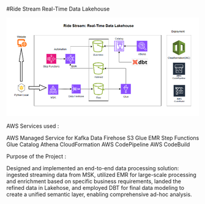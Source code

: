 #Ride Stream Real-Time Data Lakehouse

![alt text](Architecture.PNG)

AWS Services used :

AWS Managed Service for Kafka
Data Firehose
S3
Glue
EMR
Step Functions
Glue Catalog
Athena
CloudFormation
AWS CodePipeline
AWS CodeBuild

Purpose of the Project :

Designed and implemented an end-to-end data processing solution: ingested streaming data from MSK, utilized EMR for large-scale processing and enrichment based on specific business requirements, landed the refined data in Lakehose, and employed DBT for final data modeling to create a unified semantic layer, enabling comprehensive ad-hoc analysis.